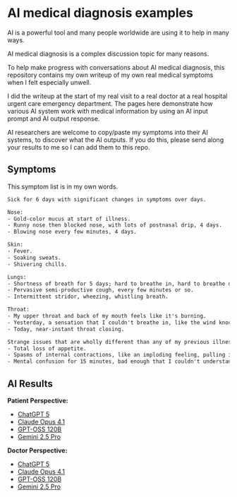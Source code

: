 # AI medical diagnosis examples

AI is a powerful tool and many people worldwide are using it to help in many ways.

AI medical diagnosis is a complex discussion topic for many reasons.

To help make progress with conversations about AI medical diagnosis, this
repository contains my own writeup of my own real medical symptoms when I felt
especially unwell.

I did the writeup at the start of my real visit to a real doctor at a real
hospital urgent care emergency department. The pages here demonstrate how
various AI system work with medical information by using an AI input prompt and
AI output response.

AI researchers are welcome to copy/paste my symptoms into their AI systems, to
discover what the AI outputs. If you do this, please send along your results to
me so I can add them to this repo.

## Symptoms

This symptom list is in my own words.

```txt
Sick for 6 days with significant changes in symptoms over days.

Nose:
- Gold-color mucus at start of illness.
- Runny nose then blocked nose, with lots of postnasal drip, 4 days.
- Blowing nose every few minutes, 4 days.

Skin:
- Fever.
- Soaking sweats.
- Shivering chills.

Lungs:
- Shortness of breath for 5 days; hard to breathe in, hard to breathe deep.
- Pervasive semi-productive cough, every few minutes or so.
- Intermittent stridor, wheezing, whistling breath.

Throat:
- My upper throat and back of my mouth feels like it's burning.
- Yesterday, a sensation that I couldn't breathe in, like the wind knocked out of me.
- Today, near-instant throat closing.

Strange issues that are wholly different than any of my previous illnesses:
- Total loss of appetite.
- Spasms of internal contractions, like an imploding feeling, pulling inwards.
- Mental confusion for 15 minutes, bad enough that I couldn't understand my wife.
```

## AI Results

**Patient Perspective:**

- [ChatGPT 5](patient-perspective/chatgpt-5.md)
- [Claude Opus 4.1](patient-perspective/claude-opus-4-1.md)
- [GPT-OSS 120B](patient-perspective/gpt-oss-120b.md)
- [Gemini 2.5 Pro](patient-perspective/gemini-2-5-pro.md)

**Doctor Perspective:**

- [ChatGPT 5](doctor-perspective/chatgpt-5.md)
- [Claude Opus 4.1](doctor-perspective/claude-opus-4-1.md)
- [GPT-OSS 120B](doctor-perspective/gpt-oss-120b.md)
- [Gemini 2.5 Pro](doctor-perspective/gemini-2-5-pro.md)

